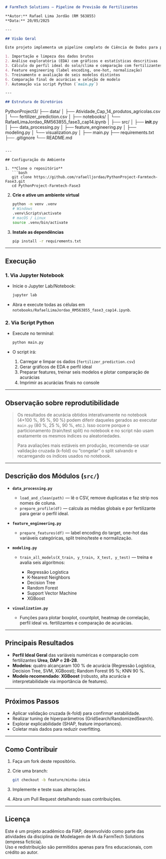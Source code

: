```markdown
# FarmTech Solutions — Pipeline de Previsão de Fertilizantes

**Autor:** Rafael Lima Jordão (RM 563855)  
**Data:** 20/05/2025

---

## Visão Geral

Este projeto implementa um pipeline completo de Ciência de Dados para prever o tipo de fertilizante ideal, a partir de variáveis de solo e clima. O fluxo abrange:

1. Importação e limpeza dos dados brutos  
2. Análise exploratória (EDA) com gráficos e estatísticas descritivas  
3. Cálculo do perfil ideal do solo/clima e comparação com fertilizantes selecionados  
4. Feature engineering (label encoding, one-hot, normalização)  
5. Treinamento e avaliação de seis modelos distintos  
6. Comparação final de acurácias e seleção de modelo  
7. Automação via script Python (`main.py`)

---

## Estrutura de Diretórios

```

PythonProject3/
├── data/
│   ├── Atividade\_Cap\_14\_produtos\_agricolas.csv
│   └── fertilizer\_prediction.csv
│
├── notebooks/
│   └── RafaelLimaJordao\_RM563855\_fase3\_cap14.ipynb
│
├── src/
│   ├── **init**.py
│   ├── data\_processing.py
│   ├── feature\_engineering.py
│   ├── modeling.py
│   └── visualization.py
│
├── main.py
├── requirements.txt
├── .gitignore
└── README.md

````

---

## Configuração do Ambiente

1. **Clone o repositório**  
   ```bash
   git clone https://github.com/rafaelljordao/PythonProject-Farmtech-Fase3.git
   cd PythonProject-Farmtech-Fase3
````

2. **Crie e ative um ambiente virtual**

   ```bash
   python -m venv .venv
   # Windows
   .venv\Scripts\activate
   # macOS / Linux
   source .venv/bin/activate
   ```

3. **Instale as dependências**

   ```bash
   pip install -r requirements.txt
   ```

---

## Execução

### 1. Via Jupyter Notebook

* Inicie o Jupyter Lab/Notebook:

  ```bash
  jupyter lab
  ```
* Abra e execute todas as células em
  `notebooks/RafaelLimaJordao_RM563855_fase3_cap14.ipynb`.

### 2. Via Script Python

* Execute no terminal:

  ```bash
  python main.py
  ```
* O script irá:

  1. Carregar e limpar os dados (`fertilizer_prediction.csv`)
  2. Gerar gráficos de EDA e perfil ideal
  3. Preparar features, treinar seis modelos e plotar comparação de acurácias
  4. Imprimir as acurácias finais no console

---

## Observação sobre reprodutibilidade

> Os resultados de acurácia obtidos interativamente no notebook (4×100 %, 95 %, 90 %) podem diferir daqueles gerados ao executar `main.py` (80 %, 25 %, 90 %, etc.). Isso ocorre porque o particionamento (train/test split) no notebook e no script não usam exatamente os mesmos índices ou aleatoriedades.
>
> Para avaliações mais estáveis em produção, recomenda-se usar validação cruzada (k-fold) ou “congelar” o split salvando e recarregando os índices usados no notebook.

---

## Descrição dos Módulos (`src/`)

* **`data_processing.py`**

  * `load_and_clean(path)` — lê o CSV, remove duplicatas e faz strip nos nomes de coluna.
  * `prepare_profile(df)` — calcula as médias globais e por fertilizante para gerar o perfil ideal.

* **`feature_engineering.py`**

  * `prepare_features(df)` — label encoding do target, one-hot das variáveis categóricas, split treino/teste e normalização.

* **`modeling.py`**

  * `train_all_models(X_train, y_train, X_test, y_test)` — treina e avalia seis algoritmos:

    * Regressão Logística
    * K-Nearest Neighbors
    * Decision Tree
    * Random Forest
    * Support Vector Machine
    * XGBoost

* **`visualization.py`**

  * Funções para plotar boxplot, countplot, heatmap de correlação, perfil ideal vs. fertilizantes e comparação de acurácias.

---

## Principais Resultados

* **Perfil Ideal Geral** das variáveis numéricas e comparação com fertilizantes **Urea**, **DAP** e **28-28**.
* **Modelos**: quatro alcançaram 100 % de acurácia (Regressão Logística, Decision Tree, SVM, XGBoost); Random Forest 95 %; KNN 90 %.
* **Modelo recomendado**: **XGBoost** (robusto, alta acurácia e interpretabilidade via importância de features).

---

## Próximos Passos

* Aplicar validação cruzada (k-fold) para confirmar estabilidade.
* Realizar tuning de hiperparâmetros (GridSearch/RandomizedSearch).
* Explorar explicabilidade (SHAP, feature importances).
* Coletar mais dados para reduzir overfitting.

---

## Como Contribuir

1. Faça um fork deste repositório.
2. Crie uma branch:

   ```bash
   git checkout -b feature/minha-ideia
   ```
3. Implemente e teste suas alterações.
4. Abra um Pull Request detalhando suas contribuições.

---

## Licença

Este é um projeto acadêmico da FIAP, desenvolvido como parte das atividades da disciplina de Modelagem de IA da FarmTech Solutions (empresa fictícia).  
Uso e redistribuição são permitidos apenas para fins educacionais, com crédito ao autor.

